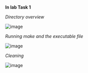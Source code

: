**In lab Task 1**

*Directory overview*



![image](https://github.com/user-attachments/assets/ebed1d10-c081-477f-ab78-52824f6f3035)



*Running make and the executable file*








![image](https://github.com/user-attachments/assets/0fe8def1-5490-471d-b00b-72ad46f0bcaa)










*Cleaning*











![image](https://github.com/user-attachments/assets/167c41ae-5e09-4b1c-a0c9-4c099581551d)



